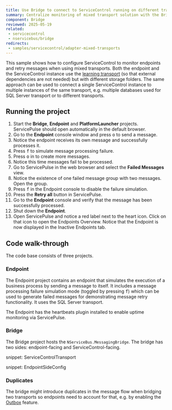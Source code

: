 ```yaml
---
title: Use Bridge to connect to ServiceControl running on different transport
summary: Centralize monitoring of mixed transport solution with the Bridge
component: Bridge
reviewed: 2025-05-19
related:
 - servicecontrol
 - nservicebus/bridge
redirects:
 - samples/servicecontrol/adapter-mixed-transports
---
```


This sample shows how to configure ServiceControl to monitor endpoints and retry messages when using mixed transports. Both the endpoint and the ServiceControl instance use the [learning transport](/transports/learning/) (so that external dependencies are not needed) but with different storage folders. The same approach can be used to connect a single ServiceControl instance to multiple instances of the same transport, e.g. multiple databases used for SQL Server transport or to different transports.


## Running the project

 1. Start the **Bridge**, **Endpoint** and **PlatformLauncher** projects. ServicePulse should open automatically in the default browser.
 1. Go to the **Endpoint** console window and press <kbd>o</kbd> to send a message.
 1. Notice the endpoint receives its own message and successfully processes it.
 1. Press <kbd>f</kbd> to simulate message processing failure.
 1. Press <kbd>o</kbd> in to create more messages.
 1. Notice this time messages fail to be processed.
 1. Go to ServicePulse in the web browser and select the **Failed Messages** view.
 1. Notice the existence of one failed message group with two messages. Open the group.
 1. Press <kbd>f</kbd> in the Endpoint console to disable the failure simulation.
 1. Press the **Retry all** button in ServicePulse.
 1. Go to the **Endpoint** console and verify that the message has been successfully processed.
 1. Shut down the **Endpoint**.
 1. Open ServicePulse and notice a red label next to the heart icon. Click on that icon to open the Endpoints Overview. Notice that the Endpoint is now displayed in the Inactive Endpoints tab.


## Code walk-through

The code base consists of three projects.


### Endpoint

The Endpoint project contains an endpoint that simulates the execution of a business process by sending a message to itself. It includes a message processing failure simulation mode (toggled by pressing <kbd>f</kbd>) which can be used to generate failed messages for demonstrating message retry functionality. It uses the SQL Server transport.

The Endpoint has the heartbeats plugin installed to enable uptime monitoring via ServicePulse.


### Bridge

The Bridge project hosts the `NServiceBus.MessagingBridge`. The bridge has two sides: endpoint-facing and ServiceControl-facing.

snippet: ServiceControlTransport

snippet: EndpointSideConfig

### Duplicates

The bridge might introduce duplicates in the message flow when bridging two transports so endpoints need to account for that, e.g. by enabling the [Outbox](/nservicebus/outbox/) feature.
